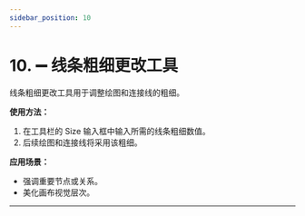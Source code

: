 ```yaml
---
sidebar_position: 10
---
```


# 10. ➖ 线条粗细更改工具

线条粗细更改工具用于调整绘图和连接线的粗细。

**使用方法：**
1. 在工具栏的 Size 输入框中输入所需的线条粗细数值。
2. 后续绘图和连接线将采用该粗细。

**应用场景：**
- 强调重要节点或关系。
- 美化画布视觉层次。

---
